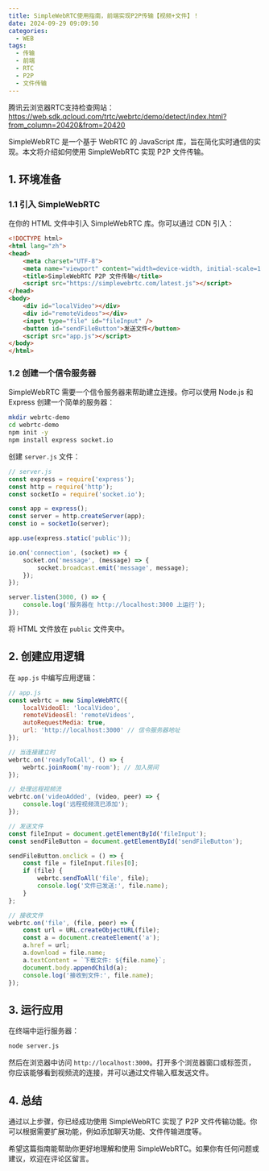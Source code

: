 ```yaml
---
title: SimpleWebRTC使用指南，前端实现P2P传输【视频+文件】！
date: 2024-09-29 09:09:50
categories:
  - WEB
tags:
  - 传输
  - 前端
  - RTC
  - P2P
  - 文件传输
---
```



腾讯云浏览器RTC支持检查网站：https://web.sdk.qcloud.com/trtc/webrtc/demo/detect/index.html?from_column=20420&from=20420

SimpleWebRTC 是一个基于 WebRTC 的 JavaScript 库，旨在简化实时通信的实现。本文将介绍如何使用 SimpleWebRTC 实现 P2P 文件传输。

## 1. 环境准备

### 1.1 引入 SimpleWebRTC

在你的 HTML 文件中引入 SimpleWebRTC 库。你可以通过 CDN 引入：

```html
<!DOCTYPE html>
<html lang="zh">
<head>
    <meta charset="UTF-8">
    <meta name="viewport" content="width=device-width, initial-scale=1.0">
    <title>SimpleWebRTC P2P 文件传输</title>
    <script src="https://simplewebrtc.com/latest.js"></script>
</head>
<body>
    <div id="localVideo"></div>
    <div id="remoteVideos"></div>
    <input type="file" id="fileInput" />
    <button id="sendFileButton">发送文件</button>
    <script src="app.js"></script>
</body>
</html>
```

### 1.2 创建一个信令服务器

SimpleWebRTC 需要一个信令服务器来帮助建立连接。你可以使用 Node.js 和 Express 创建一个简单的服务器：

```bash
mkdir webrtc-demo
cd webrtc-demo
npm init -y
npm install express socket.io
```

创建 `server.js` 文件：

```javascript
// server.js
const express = require('express');
const http = require('http');
const socketIo = require('socket.io');

const app = express();
const server = http.createServer(app);
const io = socketIo(server);

app.use(express.static('public'));

io.on('connection', (socket) => {
    socket.on('message', (message) => {
        socket.broadcast.emit('message', message);
    });
});

server.listen(3000, () => {
    console.log('服务器在 http://localhost:3000 上运行');
});
```

将 HTML 文件放在 `public` 文件夹中。

## 2. 创建应用逻辑

在 `app.js` 中编写应用逻辑：

```javascript
// app.js
const webrtc = new SimpleWebRTC({
    localVideoEl: 'localVideo',
    remoteVideosEl: 'remoteVideos',
    autoRequestMedia: true,
    url: 'http://localhost:3000' // 信令服务器地址
});

// 当连接建立时
webrtc.on('readyToCall', () => {
    webrtc.joinRoom('my-room'); // 加入房间
});

// 处理远程视频流
webrtc.on('videoAdded', (video, peer) => {
    console.log('远程视频流已添加');
});

// 发送文件
const fileInput = document.getElementById('fileInput');
const sendFileButton = document.getElementById('sendFileButton');

sendFileButton.onclick = () => {
    const file = fileInput.files[0];
    if (file) {
        webrtc.sendToAll('file', file);
        console.log('文件已发送:', file.name);
    }
};

// 接收文件
webrtc.on('file', (file, peer) => {
    const url = URL.createObjectURL(file);
    const a = document.createElement('a');
    a.href = url;
    a.download = file.name;
    a.textContent = `下载文件: ${file.name}`;
    document.body.appendChild(a);
    console.log('接收到文件:', file.name);
});
```

## 3. 运行应用

在终端中运行服务器：

```bash
node server.js
```

然后在浏览器中访问 `http://localhost:3000`。打开多个浏览器窗口或标签页，你应该能够看到视频流的连接，并可以通过文件输入框发送文件。

## 4. 总结

通过以上步骤，你已经成功使用 SimpleWebRTC 实现了 P2P 文件传输功能。你可以根据需要扩展功能，例如添加聊天功能、文件传输进度等。

希望这篇指南能帮助你更好地理解和使用 SimpleWebRTC。如果你有任何问题或建议，欢迎在评论区留言。